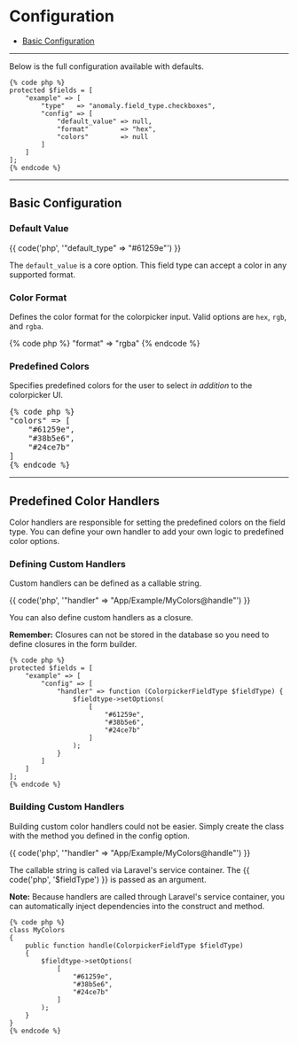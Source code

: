 # Configuration

- [Basic Configuration](#basic)

<hr>

Below is the full configuration available with defaults.

    {% code php %}
    protected $fields = [
        "example" => [
            "type"   => "anomaly.field_type.checkboxes",
            "config" => [
                "default_value" => null,
                "format"        => "hex",
                "colors"        => null
            ]
        ]
    ];
    {% endcode %}

<hr>

<a name="basic"></a>
## Basic Configuration

### Default Value

{{ code('php', '"default_type" => "#61259e"') }}

The `default_value` is a core option. This field type can accept a color in any supported format.

### Color Format

Defines the color format for the colorpicker input. Valid options are `hex`, `rgb`, and `rgba`.

{% code php %}
"format" => "rgba"
{% endcode %}

### Predefined Colors

Specifies predefined colors for the user to select *in addition* to the colorpicker UI.

<pre>
{% code php %}
"colors" => [
    "#61259e",
    "#38b5e6",
    "#24ce7b"
]
{% endcode %}
</pre>

<hr>

<a name="handlers"></a>
## Predefined Color Handlers

Color handlers are responsible for setting the predefined colors on the field type. You can define your own handler to add your own logic to predefined color options.

### Defining Custom Handlers

Custom handlers can be defined as a callable string.

{{ code('php', '"handler" => "App/Example/MyColors@handle"') }}

You can also define custom handlers as a closure.

<div class="alert alert-info">
<strong>Remember:</strong> Closures can not be stored in the database so you need to define closures in the form builder.
</div>

    {% code php %}
    protected $fields = [
        "example" => [
            "config" => [
                "handler" => function (ColorpickerFieldType $fieldType) {
                    $fieldtype->setOptions(
                        [
                            "#61259e",
                            "#38b5e6",
                            "#24ce7b"
                        ]
                    );
                }
            ]
        ]
    ];
    {% endcode %}

### Building Custom Handlers

Building custom color handlers could not be easier. Simply create the class with the method you defined in the config option.

{{ code('php', '"handler" => "App/Example/MyColors@handle"') }}

The callable string is called via Laravel's service container. The {{ code('php', '$fieldType') }} is passed as an argument.

<div class="alert alert-primary">
<strong>Note:</strong> Because handlers are called through Laravel's service container, you can automatically inject dependencies into the construct and method.
</div>

    {% code php %}
    class MyColors
    {
        public function handle(ColorpickerFieldType $fieldType)
        {
            $fieldtype->setOptions(
                [
                    "#61259e",
                    "#38b5e6",
                    "#24ce7b"
                ]
            );
        }
    }
    {% endcode %}
